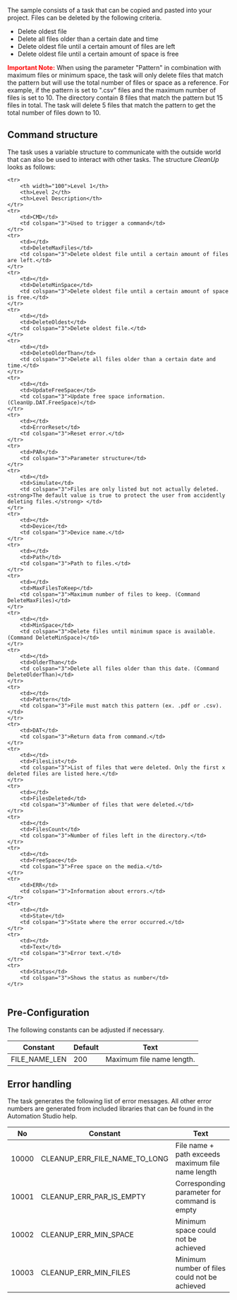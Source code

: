 The sample consists of a task that can be copied and pasted into your project. Files can be deleted by the following criteria.

* Delete oldest file
* Delete all files older than a certain date and time
* Delete oldest file until a certain amount of files are left
* Delete oldest file until a certain amount of space is free

**<span style="color:red">Important Note:</span>** When using the parameter "Pattern" in combination with maximum files or minimum space, the task will only delete files that match the pattern but will use the total number of files or space as a reference. For example, if the pattern is set to ".csv" files and the maximum number of files is set to 10. The directory contain 8 files that match the pattern but 15 files in total. The task will delete 5 files that match the pattern to get the total number of files down to 10.

## Command structure

The task uses a variable structure to communicate with the outside world that can also be used to interact with other tasks. The structure *CleanUp* looks as follows:

<table>

    <tr>
        <th width="100">Level 1</th>
        <th>Level 2</th>
        <th>Level Description</th>
    </tr>
    <tr>
        <td>CMD</td>
        <td colspan="3">Used to trigger a command</td>
    </tr>
    <tr>
        <td></td>
        <td>DeleteMaxFiles</td>
        <td colspan="3">Delete oldest file until a certain amount of files are left.</td>
    </tr>
    <tr>
        <td></td>
        <td>DeleteMinSpace</td>
        <td colspan="3">Delete oldest file until a certain amount of space is free.</td>
    </tr>
    <tr>
        <td></td>
        <td>DeleteOldest</td>
        <td colspan="3">Delete oldest file.</td>
    </tr>
    <tr>
        <td></td>
        <td>DeleteOlderThan</td>
        <td colspan="3">Delete all files older than a certain date and time.</td>
    </tr>
    <tr>
        <td></td>
        <td>UpdateFreeSpace</td>
        <td colspan="3">Update free space information. (CleanUp.DAT.FreeSpace)</td>
    </tr>
    <tr>
        <td></td>
        <td>ErrorReset</td>
        <td colspan="3">Reset error.</td>
    </tr>
    <tr>
        <td>PAR</td>
        <td colspan="3">Parameter structure</td>
    </tr>
    <tr>
        <td></td>
        <td>Simulate</td>
        <td colspan="3">Files are only listed but not actually deleted. <strong>The default value is true to protect the user from accidently deleting files.</strong> </td>
    </tr>
    <tr>
        <td></td>
        <td>Device</td>
        <td colspan="3">Device name.</td>
    </tr>
    <tr>
        <td></td>
        <td>Path</td>
        <td colspan="3">Path to files.</td>
    </tr>
    <tr>
        <td></td>
        <td>MaxFilesToKeep</td>
        <td colspan="3">Maximum number of files to keep. (Command DeleteMaxFiles)</td>
    </tr>
    <tr>
        <td></td>
        <td>MinSpace</td>
        <td colspan="3">Delete files until minimum space is available. (Command DeleteMinSpace)</td>
    </tr>
    <tr>
        <td></td>
        <td>OlderThan</td>
        <td colspan="3">Delete all files older than this date. (Command DeleteOlderThan)</td>
    </tr>
    <tr>
        <td></td>
        <td>Pattern</td>
        <td colspan="3">File must match this pattern (ex. .pdf or .csv).</td>
    </tr>
    <tr>
        <td>DAT</td>
        <td colspan="3">Return data from command.</td>
    </tr>
    <tr>
        <td></td>
        <td>FilesList</td>
        <td colspan="3">List of files that were deleted. Only the first x deleted files are listed here.</td>
    </tr>
    <tr>
        <td></td>
        <td>FilesDeleted</td>
        <td colspan="3">Number of files that were deleted.</td>
    </tr>
    <tr>
        <td></td>
        <td>FilesCount</td>
        <td colspan="3">Number of files left in the directory.</td>
    </tr>
    <tr>
        <td></td>
        <td>FreeSpace</td>
        <td colspan="3">Free space on the media.</td>
    </tr>
    <tr>
        <td>ERR</td>
        <td colspan="3">Information about errors.</td>
    </tr>
    <tr>
        <td></td>
        <td>State</td>
        <td colspan="3">State where the error occurred.</td>
    </tr>
    <tr>
        <td></td>
        <td>Text</td>
        <td colspan="3">Error text.</td>
    </tr>
    <tr>
        <td>Status</td>
        <td colspan="3">Shows the status as number</td>
    </tr>

</table>

## Pre-Configuration

The following constants can be adjusted if necessary.

| Constant | Default | Text |
|---|---|---|
| FILE_NAME_LEN | 200 | Maximum file name length. |

## Error handling

The task generates the following list of error messages. All other error numbers are generated from included libraries that can be found in the Automation Studio help.

| No | Constant | Text |
|---|---|---|
| 10000 | CLEANUP_ERR_FILE_NAME_TO_LONG  | File name + path exceeds maximum file name length |
| 10001 | CLEANUP_ERR_PAR_IS_EMPTY  | Corresponding parameter for command is empty  |
| 10002 | CLEANUP_ERR_MIN_SPACE  | Minimum space could not be achieved  |
| 10003 | CLEANUP_ERR_MIN_FILES  | Minimum number of files could not be achieved  |
